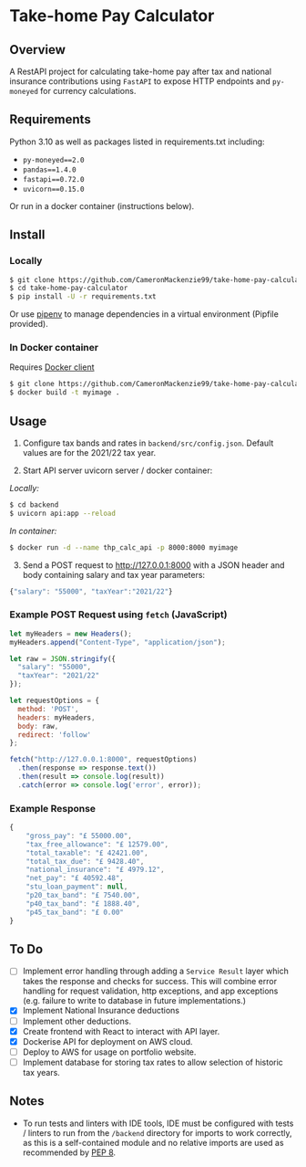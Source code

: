 # Take-home Pay Calculator

## Overview

A RestAPI project for calculating take-home pay after tax and national insurance contributions using `FastAPI` to expose HTTP endpoints and `py-moneyed` for currency calculations.

## Requirements

Python 3.10 as well as packages listed in requirements.txt including:
- `py-moneyed==2.0`
- `pandas==1.4.0`
- `fastapi==0.72.0`
- `uvicorn==0.15.0`

Or run in a docker container (instructions below).
## Install
### Locally
```bash
$ git clone https://github.com/CameronMackenzie99/take-home-pay-calculator
$ cd take-home-pay-calculator
$ pip install -U -r requirements.txt
```
Or use [pipenv](https://pipenv.pypa.io/en/latest/) to manage dependencies in a virtual environment (Pipfile provided).

### In Docker container
Requires [Docker client](https://docs.docker.com/desktop/)
```bash
$ git clone https://github.com/CameronMackenzie99/take-home-pay-calculator
$ docker build -t myimage .
```


## Usage
1. Configure tax bands and rates in `backend/src/config.json`. Default values are for the 2021/22 tax year.

2. Start API server uvicorn server / docker container:

  *Locally:*
```bash
$ cd backend
$ uvicorn api:app --reload
```
  *In container:*
```bash
$ docker run -d --name thp_calc_api -p 8000:8000 myimage
```

3. Send a POST request to http://127.0.0.1:8000 with a JSON header and body containing salary and tax year parameters:
```javascript
{"salary": "55000", "taxYear":"2021/22"}
```
### Example POST Request using `fetch` (JavaScript)
```javascript
let myHeaders = new Headers();
myHeaders.append("Content-Type", "application/json");

let raw = JSON.stringify({
  "salary": "55000",
  "taxYear": "2021/22"
});

let requestOptions = {
  method: 'POST',
  headers: myHeaders,
  body: raw,
  redirect: 'follow'
};

fetch("http://127.0.0.1:8000", requestOptions)
  .then(response => response.text())
  .then(result => console.log(result))
  .catch(error => console.log('error', error));
  ```
### Example Response
```javascript
{
    "gross_pay": "£ 55000.00",
    "tax_free_allowance": "£ 12579.00",
    "total_taxable": "£ 42421.00",
    "total_tax_due": "£ 9428.40",
    "national_insurance": "£ 4979.12",
    "net_pay": "£ 40592.48",
    "stu_loan_payment": null,
    "p20_tax_band": "£ 7540.00",
    "p40_tax_band": "£ 1888.40",
    "p45_tax_band": "£ 0.00"
}
```
## To Do 
- [ ] Implement error handling through adding a `Service Result` layer which takes the response and checks for success. This will combine error handling for request validation, http exceptions, and app exceptions (e.g. failure to write to database in future implementations.)
- [x] Implement National Insurance deductions
- [ ] Implement other deductions.
- [x] Create frontend with React to interact with API layer.
- [x] Dockerise API for deployment on AWS cloud.
- [ ] Deploy to AWS for usage on portfolio website.
- [ ] Implement database for storing tax rates to allow selection of historic tax years.

## Notes
- To run tests and linters with IDE tools, IDE must be configured with tests / linters to run from the `/backend` directory for imports to work correctly, as this is a self-contained module and no relative imports are used as recommended by [PEP 8](https://www.python.org/dev/peps/pep-0008/#imports). 